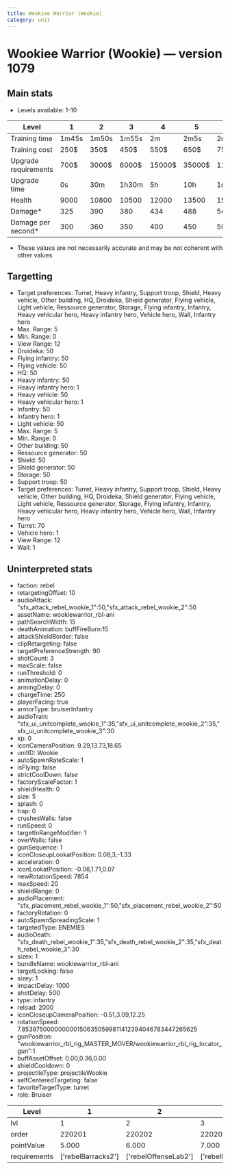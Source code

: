 ```yaml
---
title: Wookiee Warrior (Wookie)
category: unit
---
```


# Wookiee Warrior (Wookie) — version 1079

## Main stats

  * Levels available: 1-10

|Level               |1    |2    |3    |4     |5     |6      |7      |8      |9       |10      |
|--------------------|-----|-----|-----|------|------|-------|-------|-------|--------|--------|
|Training time       |1m45s|1m50s|1m55s|2m    |2m5s  |2m10s  |2m15s  |2m20s  |2m25s   |2m30s   |
|Training cost       |250$ |350$ |450$ |550$  |650$  |750$   |850$   |1000$  |1050$   |1150$   |
|Upgrade requirements|700$ |3000$|6000$|15000$|35000$|115000$|175000$|350000$|1000000$|2000000$|
|Upgrade time        |0s   |30m  |1h30m|5h    |10h   |1d12h  |2d12h  |4d     |6d      |1w2d    |
|Health              |9000 |10800|10500|12000 |13500 |15000  |16500  |18000  |19500   |22500   |
|Damage*             |325  |390  |380  |434   |488   |542    |596    |650    |705     |813     |
|Damage per second*  |300  |360  |350  |400   |450   |500    |550    |600    |650     |750     |

* These values are not necessarily accurate and may be not coherent with other values

## Targetting

  * Target preferences: Turret, Heavy infantry, Support troop, Shield, Heavy vehicle, Other building, HQ, Droideka, Shield generator, Flying vehicle, Light vehicle, Ressource generator, Storage, Flying infantry, Infantry, Heavy vehicular hero, Heavy infantry hero, Vehicle hero, Wall, Infantry hero
  * Max. Range: 5
  * Min. Range: 0
  * View Range: 12
  * Droideka: 50
  * Flying infantry: 50
  * Flying vehicle: 50
  * HQ: 50
  * Heavy infantry: 50
  * Heavy infantry hero: 1
  * Heavy vehicle: 50
  * Heavy vehicular hero: 1
  * Infantry: 50
  * Infantry hero: 1
  * Light vehicle: 50
  * Max. Range: 5
  * Min. Range: 0
  * Other building: 50
  * Ressource generator: 50
  * Shield: 50
  * Shield generator: 50
  * Storage: 50
  * Support troop: 50
  * Target preferences: Turret, Heavy infantry, Support troop, Shield, Heavy vehicle, Other building, HQ, Droideka, Shield generator, Flying vehicle, Light vehicle, Ressource generator, Storage, Flying infantry, Infantry, Heavy vehicular hero, Heavy infantry hero, Vehicle hero, Wall, Infantry hero
  * Turret: 70
  * Vehicle hero: 1
  * View Range: 12
  * Wall: 1

## Uninterpreted stats

  * faction: rebel
  * retargetingOffset: 10
  * audioAttack: "sfx_attack_rebel_wookie_1":50,"sfx_attack_rebel_wookie_2":50
  * assetName: wookiewarrior_rbl-ani
  * pathSearchWidth: 15
  * deathAnimation: buffFireBurn:15
  * attackShieldBorder: false
  * clipRetargeting: false
  * targetPreferenceStrength: 90
  * shotCount: 3
  * maxScale: false
  * runThreshold: 0
  * animationDelay: 0
  * armingDelay: 0
  * chargeTime: 250
  * playerFacing: true
  * armorType: bruiserInfantry
  * audioTrain: "sfx_ui_unitcomplete_wookie_1":35,"sfx_ui_unitcomplete_wookie_2":35,"sfx_ui_unitcomplete_wookie_3":30
  * xp: 0
  * iconCameraPosition: 9.29,13.73,18.65
  * unitID: Wookie
  * autoSpawnRateScale: 1
  * isFlying: false
  * strictCoolDown: false
  * factoryScaleFactor: 1
  * shieldHealth: 0
  * size: 5
  * splash: 0
  * trap: 0
  * crushesWalls: false
  * runSpeed: 0
  * targetInRangeModifier: 1
  * overWalls: false
  * gunSequence: 1
  * iconCloseupLookatPosition: 0.08,3,-1.33
  * acceleration: 0
  * iconLookatPosition: -0.06,1.71,0.07
  * newRotationSpeed: 7854
  * maxSpeed: 20
  * shieldRange: 0
  * audioPlacement: "sfx_placement_rebel_wookie_1":50,"sfx_placement_rebel_wookie_2":50
  * factoryRotation: 0
  * autoSpawnSpreadingScale: 1
  * targetedType: ENEMIES
  * audioDeath: "sfx_death_rebel_wookie_1":35,"sfx_death_rebel_wookie_2":35,"sfx_death_rebel_wookie_3":30
  * sizex: 1
  * bundleName: wookiewarrior_rbl-ani
  * targetLocking: false
  * sizey: 1
  * impactDelay: 1000
  * shotDelay: 500
  * type: infantry
  * reload: 2000
  * iconCloseupCameraPosition: -0.51,3.09,12.25
  * rotationSpeed: 7.8539750000000001506350599811412394046783447265625
  * gunPosition: "wookiewarrior_rbl_rig_MASTER_MOVER/wookiewarrior_rbl_rig_locator_gun":1
  * buffAssetOffset: 0.00,0.36,0.00
  * shieldCooldown: 0
  * projectileType: projectileWookie
  * selfCenteredTargeting: false
  * favoriteTargetType: turret
  * role: Bruiser

|Level       |1                 |2                   |3                   |4                   |5                   |6                   |7                   |8                   |9                   |10                   |
|------------|------------------|--------------------|--------------------|--------------------|--------------------|--------------------|--------------------|--------------------|--------------------|---------------------|
|lvl         |1                 |2                   |3                   |4                   |5                   |6                   |7                   |8                   |9                   |10                   |
|order       |220201            |220202              |220203              |220204              |220205              |220206              |220207              |220208              |220209              |220210               |
|pointValue  |5.000             |6.000               |7.000               |8.000               |9.000               |10.000              |11.000              |12.000              |13.000              |15.000               |
|requirements|['rebelBarracks2']|['rebelOffenseLab2']|['rebelOffenseLab3']|['rebelOffenseLab4']|['rebelOffenseLab5']|['rebelOffenseLab6']|['rebelOffenseLab7']|['rebelOffenseLab8']|['rebelOffenseLab9']|['rebelOffenseLab10']|

